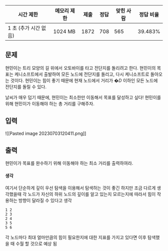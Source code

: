   

|시간 제한|메모리 제한|제출|정답|맞힌 사람|정답 비율|
|---|---|---|---|---|---|
|1 초 (추가 시간 없음)|1024 MB|1872|708|565|39.483%|

## 문제

현민이는 트리 모양의 길 위에서 오토바이를 타고 전단지를 돌리려고 한다. 현민이의 목표는 케니소프트에서 출발하여 모든 노드에 전단지를 돌리고, 다시 케니소프트로 돌아오는 것이다. 현민이는 힘이 좋기 때문에 현재 노드에서 거리가 �$D$ 이하인 모든 노드에 전단지를 돌릴 수 있다.

날씨가 매우 덥기 때문에, 현민이는 최소한만 이동해서 목표를 달성하고 싶다! 현민이를 위해 현민이가 이동해야 하는 총 거리를 구해주자.

## 입력
![[Pasted image 20230703120411.png]]

## 출력

현민이가 목표를 완수하기 위해 이동해야 하는 최소 거리를 출력하여라.

#### 생각
여기서 단순하게 깊이 우선 탐색을 이용해서 탐색하는 것이 좋긴 하지만 조금 다르게 생각했을때 
각 노드가 자신의 하위 노드의 깊이를 알고 있는지 모르는지에 따라서 힘이 작용하는 방향이 달라질 수 있다고 생각

```
1 2
2 3
2 4
3 5
5 6
```
각 노드마다 최대 얼마만큼의 힘이 필요한지에 대한 지표를 가지고 있다면 이후 탐색했을 때 수월 할 것으로 예상 됨
